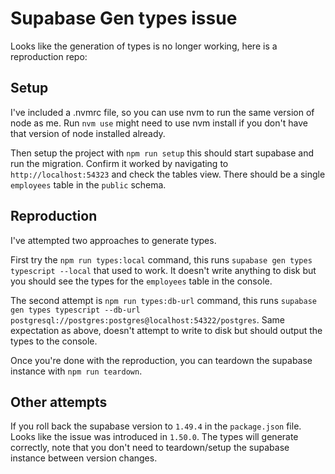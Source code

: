# Supabase Gen types issue

Looks like the generation of types is no longer working, here is a reproduction repo:

## Setup

I've included a .nvmrc file, so you can use nvm to run the same version of node as me.
Run `nvm use` might need to use nvm install if you don't have that version of node installed already.

Then setup the project with `npm run setup` this should start supabase and run the migration.
Confirm it worked by navigating to `http://localhost:54323` and check the tables view.
There should be a single `employees` table in the `public` schema.

## Reproduction

I've attempted two approaches to generate types.

First try the `npm run types:local` command, this runs `supabase gen types typescript --local` that used to work.
It doesn't write anything to disk but you should see the types for the `employees` table in the console.

The second attempt is `npm run types:db-url` command, this runs `supabase gen types typescript --db-url postgresql://postgres:postgres@localhost:54322/postgres`.
Same expectation as above, doesn't attempt to write to disk but should output the types to the console.

Once you're done with the reproduction, you can teardown the supabase instance with `npm run teardown`.

## Other attempts

If you roll back the supabase version to `1.49.4` in the `package.json` file. Looks like the issue was introduced in `1.50.0`.
The types will generate correctly, note that you don't need to teardown/setup the supabase instance between version changes.
